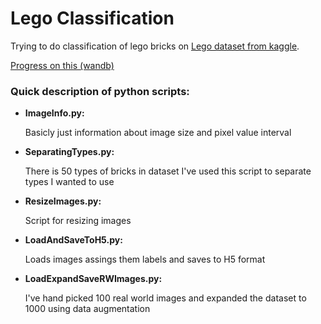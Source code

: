 # Lego Classification
Trying to do classification of lego bricks on [Lego dataset from kaggle](https://www.kaggle.com/joosthazelzet/lego-brick-images/kernels).

[Progress on this (wandb)](https://app.wandb.ai/damirj/Lego%20classification/reports/Lego-Classification--Vmlldzo4OTMzMw)


### Quick description of python scripts:

* **ImageInfo.py:**

   Basicly just information about image size and pixel value interval
  
* **SeparatingTypes.py:**
  
  There is 50 types of bricks in dataset I've used this script to separate types I wanted to use
  
* **ResizeImages.py:**
  
  Script for resizing images
  
* **LoadAndSaveToH5.py:**
  
  Loads images assings them labels and saves to H5 format
  
* **LoadExpandSaveRWImages.py:**
  
  I've hand picked 100 real world images and expanded the dataset to 1000 using data augmentation
  



